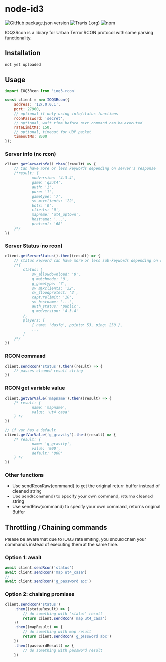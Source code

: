 # node-id3

![GitHub package.json version](https://img.shields.io/github/package-json/v/zazama/ioq3-rcon?style=flat-square)
![Travis (.org)](https://img.shields.io/travis/zazama/ioq3-rcon?style=flat-square)
![npm](https://img.shields.io/npm/dt/ioq3-rcon?style=flat-square)

IOQ3Rcon is a library for Urban Terror RCON protocol with some parsing functionality.

## Installation
```
not yet uploaded
```

## Usage

```javascript
import IOQ3Rcon from 'ioq3-rcon'

const client = new IOQ3Rcon({
    address: '127.0.0.1',
    port: 27960,
    // optional if only using info/status functions
    rconPassword: 'secret',
    // optional, wait time before next command can be executed
    rateLimitMs: 150,
    // optional, timeout for UDP packet
    timeoutMs: 8000
});
```

### Server info (no rcon)
```javascript
client.getServerInfo().then((result) => {
    // Can have more or less keywords depending on server's response
    /*result: {
            modversion: '4.3.4',
            game: 'q3ut4',
            auth: '1',
            pure: '1',
            gametype: '7',
            sv_maxclients: '22',
            bots: '0',
            clients: '0',
            mapname: 'ut4_uptown',
            hostname: '...',
            protocol: '68'
    }*/
})
```

### Server Status (no rcon)
```javascript
client.getServerStatus().then((result) => {
    // status keyword can have more or less sub-keywords depending on server's response
    /*{
        status: {
            sv_allowdownload: '0',
            g_matchmode: '0',
            g_gametype: '7',
            sv_maxclients: '32',
            sv_floodprotect: '2',
            capturelimit: '10',
            sv_hostname: '...',
            auth_status: 'public',
            g_modversion: '4.3.4'
        },
        players: [
            { name: 'dasfg', points: 53, ping: 250 },
            ...
        ]
    }*/
})
```

### RCON command
```javascript
client.sendRcon('status').then((result) => {
    // passes cleaned result string
})
```

### RCON get variable value
```javascript
client.getVarValue('mapname').then((result) => {
    /* result: {
            name: 'mapname',
            value: 'ut4_casa'
    } */
})

// if var has a default
client.getVarValue('g_gravity').then((result) => {
    /* result: {
            name: 'g_gravity',
            value: '900',
            default: '800'
    } */
})
```

### Other functions
- Use sendRconRaw(command) to get the original return buffer instead of cleaned string
- Use send(command) to specify your own command, returns cleaned string
- Use sendRaw(command) to specify your own command, returns original Buffer


## Throttling / Chaining commands
Please be aware that due to IOQ3 rate limiting, you should chain your commands instead of executing them at the same time.

### Option 1: await
```javascript
await client.sendRcon('status')
await client.sendRcon('map ut4_casa')
// ...
await client.sendRcon('g_password abc')
```

### Option 2: chaining promises
```javascript
client.sendRcon('status')
    .then((statusResult) => {
        // do something with 'status' result
        return client.sendRcon('map ut4_casa')
    })
    .then((mapResult) => {
        // do something with map result
        return client.sendRcon('g_password abc')
    })
    .then((passwordResult) => {
        // do something with password result
    })
```